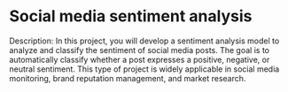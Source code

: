 # Social media sentiment analysis

Description: In this project, you will develop a sentiment analysis model to analyze and classify the sentiment of social media posts. The goal is to automatically classify whether a post expresses a positive, negative, or neutral sentiment. This type of project is widely applicable in social media monitoring, brand reputation management, and market research.


